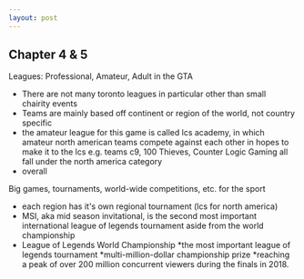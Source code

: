 ```yaml
---
layout: post
---
```

## Chapter 4 & 5

Leagues: Professional, Amateur, Adult in the GTA

- There are not many toronto leagues in particular other than small chairity events
- Teams are mainly based off continent or region of the world, not country specific
- the amateur league for this game is called lcs academy, in which amateur north american teams compete against each other in hopes to make it to the lcs
e.g. teams c9, 100 Thieves, Counter Logic Gaming  all fall under the north america category
- overall

Big games, tournaments, world-wide competitions, etc. for the sport

- each region has it's own regional tournament (lcs for north america)
- MSI, aka mid season invitational, is the second most important international league of legends tournament aside from the world championship
- League of Legends World Championship
	*the most important league of legends tournament
	*multi-million-dollar championship prize
	*reaching a peak of over 200 million concurrent viewers during the finals in 2018.